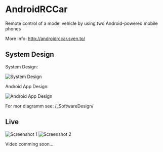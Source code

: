 AndroidRCCar
============

Remote control of a model vehicle by using two Android-powered mobile phones

More Info:
http://androidrccar.sven.to/

System Design
-------

System Design:

![System Design](http://androidrccar.sven.to/downloads/system.png)

Android App Design:

![Android App Design](http://androidrccar.sven.to/downloads/architecture.png)


For mor diagramm see: /_SoftwareDesign/

Live
-------

![Screenshot 1](http://androidrccar.sven.to/style/images/top.jpg) ![Screenshot 2](http://androidrccar.sven.to/style/images/androidrccar.jpg)

Video comming soon...